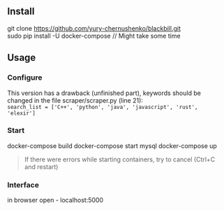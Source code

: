 ## Install
git clone https://github.com/yury-chernushenko/blackbill.git  
sudo pip install -U docker-compose // Might take some time

## Usage

### Configure  
This version has a drawback (unfinished part), keywords should be changed in the file scraper/scraper.py (line 21):  
`search_list = ['C++', 'python', 'java', 'javascript', 'rust', 'elexir']`

### Start
docker-compose build 
docker-compose start mysql
docker-compose up  

> If there were errors while starting containers, try to cancel (Ctrl+C and restart)  

### Interface
in browser open - localhost:5000 
